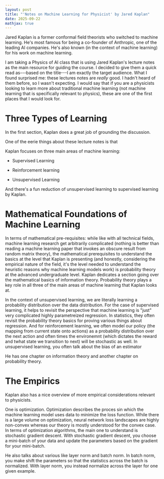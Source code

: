 ```yaml
---
layout: post
title: "'Notes on Machine Learning for Physicist' by Jared Kaplan"
date: 2025-09-22
mathjax: true
---
```


Jared Kaplan is a former conformal field theorists who switched to machine learning. He's most famous for being a co-founder
of Anthropic, one of the leading AI companies. He's also known (in the context of machine learning) for his work
on machine learning.

I am taking a Physics of AI class that is using Jared Kaplan's lecture notes as the main resource for guiding the course.
I decided to give them a quick read as---based on the title---I am exactly the target audience. What I found surprised me: these lectures
notes are *really* good. I hadn't heard of them before, so I wasn't expecting. I would say that if you are a
physicists looking to learn more about traditional machine learning (not machine learning that is specifically relevant to physics),
these are one of the first places that I would look for.

# Three Types of Learning 
In the first section, Kaplan does a great job of grounding the discussion.

One of the eerie things about these lecture notes is that 

Kaplan focuses on three main areas of machine learning:

* Supervised Learning

* Reinforcement learning

* Unsupervised Learning


And there's a fun reduction of unsupervised learning to supervised learning by Kaplan.


# Mathematical Foundations of Machine Learning

In terms of mathematical pre-requisites: while like with all technical fields, machine learning research get arbitrarily complicated (nothing is better than reading a machine learning paper that invokes an obscure result from random matrix theory),
the mathematical prerequisites to understand the basics at the level that Kaplan is presenting (and honestly, considering the empirical nature of the field, it's the level needed to understand the heuristic reasons why machine learning models work) is probability theory at the advanced undergraduate level. Kaplan dedicates a section going over the mathematical basics of information theory. Probability theory plays a key role in all three of the main areas of machine learning that Kaplan looks at.

In the context of unsupervised learning, we are literally learning a probability distribution over the data distribution. For the case of supervised learning, it helps to revisit the perspective that machine learning is "just" very complicated highly parametreized regression. In statistics, they often revisit the probability theory basics for proving various things about regression. And for reinforcement learning, we often model our policy (the mapping from current state onto actions) as a probability distribution over the next action and often times the environemnt (which dictates the reward and twhat state we transition to next) will be stochastic as well. In unsupervised learning, you often talk about the bias of an estimator

He has one chapter on information theory and another chapter on probability theory.

# The Empirics

Kaplan also has a nice overview of more empirical considerations relevant to physicists.

One is optimization. Optimization describes the proces sin which the machine learning model uses data to minimize the loss function. While there is a large volume on optimization, neural network loss landscapes are highly non-convex whereas our theory is mostly understood for the convex case. In terms of optimization algorithms, the main one to understand is stochastic gradient descent. With stochastic gradient descent, you choose a mini-batch of your data and update the parameters based on the gradient for your mini-batch.

He also talks about various like layer norm and batch norm. In batch norm, you make shift the parameters so that the statistics across the batch is normalized. With layer norm, you instead normalize across the layer for one given example.